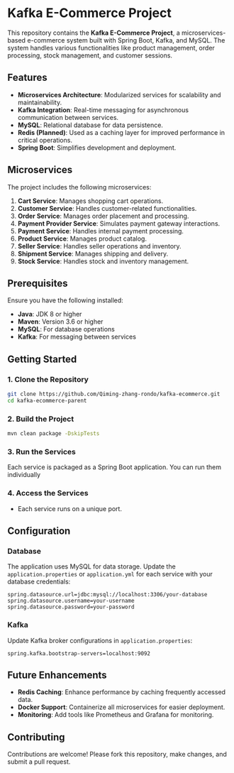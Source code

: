 # Kafka E-Commerce Project

This repository contains the **Kafka E-Commerce Project**, a microservices-based e-commerce system built with Spring Boot, Kafka, and MySQL. The system handles various functionalities like product management, order processing, stock management, and customer sessions.

## Features

- **Microservices Architecture**: Modularized services for scalability and maintainability.
- **Kafka Integration**: Real-time messaging for asynchronous communication between services.
- **MySQL**: Relational database for data persistence.
- **Redis (Planned)**: Used as a caching layer for improved performance in critical operations.
- **Spring Boot**: Simplifies development and deployment.

## Microservices

The project includes the following microservices:

1. **Cart Service**: Manages shopping cart operations.
2. **Customer Service**: Handles customer-related functionalities.
3. **Order Service**: Manages order placement and processing.
4. **Payment Provider Service**: Simulates payment gateway interactions.
5. **Payment Service**: Handles internal payment processing.
6. **Product Service**: Manages product catalog.
7. **Seller Service**: Handles seller operations and inventory.
8. **Shipment Service**: Manages shipping and delivery.
9. **Stock Service**: Handles stock and inventory management.

## Prerequisites

Ensure you have the following installed:

- **Java**: JDK 8 or higher
- **Maven**: Version 3.6 or higher
- **MySQL**: For database operations
- **Kafka**: For messaging between services

## Getting Started

### 1. Clone the Repository
```bash
git clone https://github.com/Qiming-zhang-rondo/kafka-ecommerce.git
cd kafka-ecommerce-parent
```

### 2. Build the Project
```bash
mvn clean package -DskipTests
```

### 3. Run the Services
Each service is packaged as a Spring Boot application. You can run them individually

### 4. Access the Services
- Each service runs on a unique port.

## Configuration

### Database
The application uses MySQL for data storage. Update the `application.properties` or `application.yml` for each service with your database credentials:
```properties
spring.datasource.url=jdbc:mysql://localhost:3306/your-database
spring.datasource.username=your-username
spring.datasource.password=your-password
```

### Kafka
Update Kafka broker configurations in `application.properties`:
```properties
spring.kafka.bootstrap-servers=localhost:9092
```

## Future Enhancements

- **Redis Caching**: Enhance performance by caching frequently accessed data.
- **Docker Support**: Containerize all microservices for easier deployment.
- **Monitoring**: Add tools like Prometheus and Grafana for monitoring.

## Contributing

Contributions are welcome! Please fork this repository, make changes, and submit a pull request.


